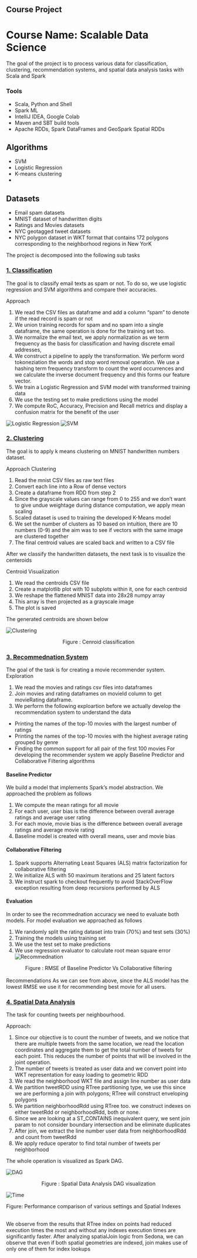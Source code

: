 ## Course Project
# Course Name: Scalable Data Science 

The goal of the project is to process various data for classification, clustering, recommendation systems, and spatial data analysis tasks with Scala and Spark

### Tools
*  Scala, Python and Shell
*  Spark ML
*  IntelliJ IDEA, Google Colab
*  Maven and SBT build tools
*  Apache RDDs, Spark DataFrames and GeoSpark Spatial RDDs

## Algorithms
* SVM
* Logistic Regression
* K-means clustering
* 
## Datasets

* Email spam datasets
* MNIST dataset of handwritten digits
* Ratings and Movies datasets
* NYC geotagged tweet datasets
* NYC polygon dataset in WKT format that contains 172 polygons corresponding
 to the neighborhood regions in New YorK


The project is decomposed into the following sub tasks

### [1. Classification](https://github.com/htefera/Scalable-Data-Science-Assignment-2/tree/master/Classification)

The goal is to classify email texts as spam or not. To do so, we use logistic regression and SVM algorithms and compare their accuracies. 

Approach

1. We read the CSV files as dataframe and add a column “spam” to denote if the read record is spam or not
1. We union training records for spam and no spam into a single dataframe, the same operation is done for the training set too.
1. We normalize the email text, we apply normalization as we term frequency as the basis
for classification and having discrete email addresses,
2. We construct a pipeline to apply the transformation. We perform word tokoneziation the words and stop word removal operation. We use a hashing term frequency transform to count the word occurrences and we calculate the inverse document frequency and this forms our feature vector.
3.  We train a Logistic Regression and SVM model with transformed training data
4.  We use the testing set to make predictions using the model
5.  We compute RoC, Accuracy, Precision and Recall metrics and display a confusion matrix for the benefit of the user

![Logistic Regression](Images/lg.png)
![SVM](Images/svm.png)
### [2. Clustering](https://github.com/htefera/Scalable-Data-Science-Assignment-2/tree/master/Clustering)
The goal is to apply k means clustering  on MNIST handwritten numbers dataset.

Approach Clustering

1. Read the mnist CSV files as raw text files
2. Convert each line into a Row of dense vectors
3. Create a dataframe from RDD from step 2
4. Since the grayscale values can range from 0 to 255 and we don’t want to give undue weightage during distance computation, we apply mean scaling
5. Scaled dataset is used to training the developed K-Means model
6. We set the number of clusters as 10 based on intuition, there are 10 numbers (0-9) and the aim was to see if vectors with the same image are clustered together
7. The final centroid values are scaled back and written to a CSV file

After we classify the handwritten datasets, the next task is to visualize the centeroids 

Centroid Visualization
1. We read the centroids CSV file
2. Create a matplotlib plot with 10 subplots within it, one for each centroid
3. We reshape the flattened MNIST data into 28x28 numpy array
4. This array is then projected as a grayscale image
5. The plot is saved

The generated centroids are shown below


![Clustering](Images/c.png)
 <div align = "center">
  Figure : Cenroid classification
  </div>
  

### [3. Recommednation System](https://github.com/htefera/Scalable-Data-Science-Assignment-2/tree/master/Recommendation%20Systems)

The goal of the task is for creating a movie recommender system. 
Exploration
1. We read the movies and ratings csv files into dataframes
2. Join movies and rating dataframes on movieId column to get movieRating dataframe. 
3. We perform the following exploartion before we actually develop the recommendation system to understand the data
* Printing the names of the top-10 movies with the largest number of ratings
* Printing the names of the top-10 movies with the highest average rating grouped by genre
* Finding the common support for all pair of the first 100 movies 
For developing the recommender system we apply Baseline Predictor and Collaborative Filtering algorithms

#### Baseline Predictor

We build a model that implements Spark’s model abstraction. We approached the problem as follows
1. We compute the mean ratings for all movie
2. For each user, user bias is the difference between overall average ratings and average user rating
3. For each movie, movie bias is the difference between overall average ratings and average movie rating
4. Baseline model is created with overall means, user and movie bias

#### Collaborative Filtering
1. Spark supports Alternating Least Squares (ALS) matrix factorization for collaborative filtering
2. We initialize ALS with 50 maximum iterations and 25 latent factors
3. We instruct spark to checkout frequently to avoid StackOverFlow exception resulting from deep recursions performed by ALS

#### Evaluation 
In order to see the recommednation accuracy we need to evaluate both models. For model evaluation we approached as follows

1. We randomly split the rating dataset into train (70%) and test sets (30%)
2. Training the models using training set
3. We use the test set to make predictions
4. We use regression evaluator to calculate root mean square error
![Recommednation](Images/r.png)
<div align="center">
 Figure : RMSE of Baseline Predictor Vs Collaborative filtering
 </div>
 
<br>
Recommendations
As we can see from above, since the ALS model has the lowest RMSE we use it for recommending best movie for all
users.  



### [4. Spatial Data Analysis](https://github.com/htefera/Scalable-Data-Science-Assignment-2/tree/master/Spatial%20Data%20Analysis)

The task for counting tweets per neighbourhood. 

Approach:
1. Since our objective is to count the number of tweets, and we notice that there are multiple tweets from the same location, we read the location coordinates and aggregate  them to get the total number of tweets for each point. This reduces the number of points that will be involved in the joint operation.
2. The number of tweets is treated as user data and we convert point into WKT representation for easy loading to geometric RDD
3. We read the neighborhood WKT file and assign line number as user data
4. We partition tweetRDD using RTree partitioning type, we use this since we are performing a join with polygons; RTree will construct enveloping polygons
5. We partition neighborhoodRdd using RTree too. we construct indexes on either tweetRdd or neighborhoodRdd, both or none.
6. Since we are looking at a ST_CONTAINS inequivalent query, we sent join param to not consider boundary intersection and be eliminate duplicates
7. After join, we extract the line number user data from neighborhoodRdd and count from tweetRdd
8. We apply reduce operator to find total number of tweets per neighborhood


The whole operation is visualized as Spark DAG.

![DAG](Images/dag.png)
<div align="center">
 Figure : Spatial Data Analysis DAG visualization
 
 </div>
 
 
 
 ![Time](Images/index.png)
 <div aling="center">
 Figure:  Performance comparison of various settings and Spatial Indexes
 </div>
 
 <br>
 
We observe from the results that RTree index on points had reduced execution times the most
and without any indexes execution times are significantly faster.
After analyzing spatialJoin logic from Sedona, we can observe that even if both spatial
geometries are indexed, join makes use of only one of them for index lookups










